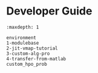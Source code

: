 # Developer Guide

```{toctree}
:maxdepth: 1

environment
1-modulebase
2-jit-vmap-tutorial
3-custom-alg-pro
4-transfer-from-matlab
custom_hpo_prob
```
